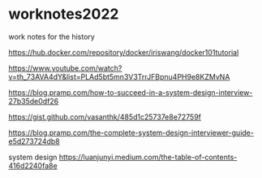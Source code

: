 # worknotes2022
work notes for the history

  

https://hub.docker.com/repository/docker/iriswang/docker101tutorial



https://www.youtube.com/watch?v=th_73AVA4dY&list=PLAd5bt5mn3V3TrrJFBpnu4PH9e8KZMvNA


https://blog.pramp.com/how-to-succeed-in-a-system-design-interview-27b35de0df26


https://gist.github.com/vasanthk/485d1c25737e8e72759f


https://blog.pramp.com/the-complete-system-design-interviewer-guide-e5d273724db8

 

system design https://luanjunyi.medium.com/the-table-of-contents-416d2240fa8e


